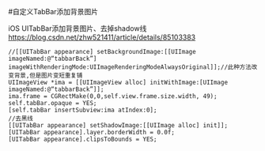 #自定义TabBar添加背景图片

iOS UITabBar添加背景图片、去掉shadow线
https://blog.csdn.net/zhw521411/article/details/85103383

```
//[[UITabBar appearance] setBackgroundImage:[[UIImage imageNamed:@“tabbarBack”] imageWithRenderingMode:UIImageRenderingModeAlwaysOriginal]];//此种方法改变背景,但是图片变短重复铺
UIImageView *ima = [[UIImageView alloc] initWithImage:[UIImage imageNamed:@“tabbarBack”]];
ima.frame = CGRectMake(0,0,self.view.frame.size.width, 49);
self.tabBar.opaque = YES;
[self.tabBar insertSubview:ima atIndex:0];
//去黑线
[[UITabBar appearance] setShadowImage:[[UIImage alloc] init]];
[UITabBar appearance].layer.borderWidth = 0.0f;
[UITabBar appearance].clipsToBounds = YES;
```
